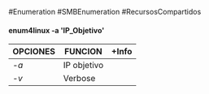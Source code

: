 #Enumeration #SMBEnumeration #RecursosCompartidos 
#### enum4linux -a 'IP_Objetivo'

| OPCIONES | FUNCION     | +Info |
| -------- | ----------- | ----- |
| *-a*     | IP objetivo |       |
| *-v*     | Verbose     |       |
